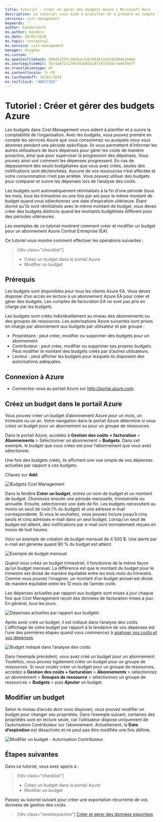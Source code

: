 ```yaml
---
title: Tutoriel - Créer et gérer des budgets Azure | Microsoft Docs
description: Ce tutoriel vous aide à planifier et à prendre en compte les coûts de services Azure que vous consommez.
services: cost-management
keywords: ''
author: bandersmsft
ms.author: banders
ms.date: 10/01/2018
ms.topic: conceptual
ms.service: cost-management
manager: dougeby
ms.custom: ''
ms.openlocfilehash: 50bd22559c3695ac4161932652eb191084e2b46e
ms.sourcegitcommit: 7bc4a872c170e3416052c87287391bc7adbf84ff
ms.translationtype: HT
ms.contentlocale: fr-FR
ms.lasthandoff: 10/02/2018
ms.locfileid: "48017352"
---
```

# <a name="tutorial-create-and-manage-azure-budgets"></a>Tutoriel : Créer et gérer des budgets Azure

Les budgets dans Cost Management vous aident à planifier et à suivre la comptabilité de l’organisation. Avec les budgets, vous pouvez prendre en compte les services Azure que vous consommez ou auxquels vous vous abonnez pendant une période spécifique. Ils vous permettent d’informer les autres utilisateurs de leurs dépenses pour gérer les coûts de manière proactive, ainsi que pour superviser la progression des dépenses. Vous pouvez ainsi voir comment les dépenses progressent. En cas de dépassement des seuils budgétaires que vous avez créés, seules des notifications sont déclenchées. Aucune de vos ressources n’est affectée et votre consommation n’est pas arrêtée. Vous pouvez utiliser des budgets pour comparer et suivre les dépenses lors de l’analyse des coûts.

Les budgets sont automatiquement réinitialisés à la fin d’une période (tous les mois, tous les trimestres ou une fois par an) pour le même montant de budget quand vous sélectionnez une date d’expiration ultérieure. Étant donné qu’ils sont réinitialisés avec le même montant de budget, vous devez créer des budgets distincts quand les montants budgétisés diffèrent pour des périodes ultérieures.

Les exemples de ce tutoriel montrent comment créer et modifier un budget pour un abonnement Azure Contrat Entreprise (EA).

Ce tutoriel vous montre comment effectuer les opérations suivantes :

> [!div class="checklist"]
> * Créez un budget dans le portail Azure
> * Modifier un budget

## <a name="prerequisites"></a>Prérequis

Les budgets sont disponibles pour tous les clients Azure EA. Vous devez disposer d’un accès en lecture à un abonnement Azure EA pour créer et gérer des budgets. Les comptes de facturation EA ne sont pas pris en charge par les budgets.

Les budgets sont créés individuellement au niveau des abonnements ou des groupes de ressources. Les autorisations Azure suivantes sont prises en charge par abonnement aux budgets par utilisateur et par groupe :

- Propriétaire : peut créer, modifier ou supprimer des budgets pour un abonnement.
- Contributeur : peut créer, modifier ou supprimer ses propres budgets. Peut modifier le montant des budgets créés par d’autres utilisateurs.
- Lecteur : peut afficher les budgets pour lesquels ils disposent des autorisations adéquates.

## <a name="sign-in-to-azure"></a>Connexion à Azure

- Connectez-vous au portail Azure sur http://portal.azure.com.

## <a name="create-a-budget-in-the-azure-portal"></a>Créez un budget dans le portail Azure

Vous pouvez créer un budget d’abonnement Azure pour un mois, un trimestre ou un an. Votre navigation dans le portail Azure détermine si vous créez un budget pour un abonnement ou pour un groupe de ressources.

Dans le portail Azure, accédez à **Gestion des coûts + facturation** &gt; **Abonnements** &gt; Sélectionner un abonnement &gt; **Budgets**. Dans cet exemple, le budget que vous créez est pour l’abonnement que vous avez sélectionné.

Une fois des budgets créés, ils affichent une vue simple de vos dépenses actuelles par rapport à ces budgets.

Cliquez sur **Add**.

![Budgets Cost Management](./media/tutorial-acm-create-budgets/budgets01.png)

Dans la fenêtre **Créer un budget**, entrez un nom de budget et un montant de budget. Choisissez ensuite une période mensuelle, trimestrielle ou annuelle. Ensuite, sélectionnez une date de fin. Les budgets nécessitent au moins un seuil de coût (% du budget) et une adresse e-mail correspondante. Si vous le souhaitez, vous pouvez inclure jusqu’à cinq seuils et cinq adresses e-mail dans un seul budget. Lorsqu’un seuil de budget est atteint, des notifications par e-mail sont normalement reçues en moins de huit heures.

Voici un exemple de création de budget mensuel de 4 500 $. Une alerte par e-mail est générée quand 90 % du budget est atteint.

![Exemple de budget mensuel](./media/tutorial-acm-create-budgets/monthly-budget01.png)

Quand vous créez un budget trimestriel, il fonctionne de la même façon qu’un budget mensuel. La différence est que le montant du budget pour le trimestre est divisé de manière équitable entre les trois mois du trimestre. Comme vous pouvez l’imaginer, un montant d’un budget annuel est divisé de manière équitable entre les 12 mois de l’année civile.

Les dépenses actuelles par rapport aux budgets sont mises à jour chaque fois que Cost Management reçoit des données de facturation mises à jour. En général, tous les jours.

![Dépenses actuelles par rapport aux budgets](./media/tutorial-acm-create-budgets/budgets-current-spending.png)

Après avoir créé un budget, il est indiqué dans l’analyse des coûts. L’affichage de votre budget par rapport à la tendance de vos dépenses est l’une des premières étapes quand vous commencez à [analyser vos coûts et vos dépenses](quick-acm-cost-analysis.md).

![Budget indiqué dans l’analyse des coûts](./media/tutorial-acm-create-budgets/cost-analysis.png)

Dans l’exemple précédent, vous avez créé un budget pour un abonnement. Toutefois, vous pouvez également créer un budget pour un groupe de ressources. Si vous voulez créer un budget pour un groupe de ressources, accédez à **Gestion des coûts + facturation** &gt; **Abonnements** &gt; sélectionnez un abonnement > **Groupes de ressource** > sélectionnez un groupe de ressources > **Budgets** > puis **Ajouter** un budget.

## <a name="edit-a-budget"></a>Modifier un budget

Selon le niveau d’accès dont vous disposez, vous pouvez modifier un budget pour changer ses propriétés. Dans l’exemple suivant, certaines des propriétés sont en lecture seule, car l’utilisateur dispose uniquement de l’autorisation Contributeur sur l’abonnement. Actuellement, la **Date d’expiration** est désactivée et ne peut pas être modifiée une fois définie.

![Modifier un budget - Autorisation Contributeur](./media/tutorial-acm-create-budgets/edit-budget.png)


## <a name="next-steps"></a>Étapes suivantes

Dans ce tutoriel, vous avez appris à :

> [!div class="checklist"]
> * Créez un budget dans le portail Azure
> * Modifier un budget

Passez au tutoriel suivant pour créer une exportation récurrente de vos données de gestion des coûts.

> [!div class="nextstepaction"]
> [Créer et gérer des données exportées](tutorial-export-acm-data.md)
